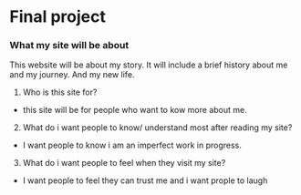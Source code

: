 # Final project #

### What my site will be about
This website will be about my story. It will include a brief history about me and my journey. And my new life.

1. Who is this site for?
- this site will be for people who want to kow more about me.
2. What do i want people to know/ understand most after reading my site? 
- I want people to know i am an imperfect work in progress.
3. What do i want people to feel when they visit my site?
- I want people to feel they can trust me and i want prople to laugh

